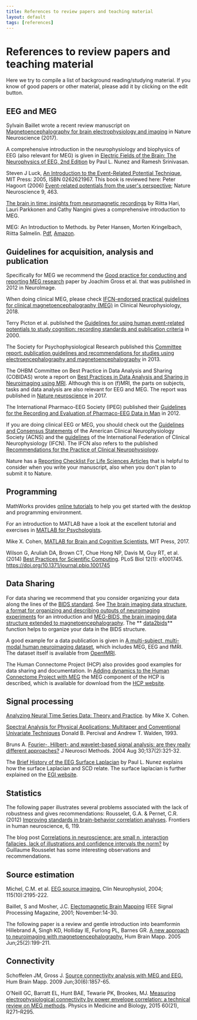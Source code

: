 ```yaml
---
title: References to review papers and teaching material
layout: default
tags: [references]
---
```


# References to review papers and teaching material

Here we try to compile a list of background reading/studying material. If you know of good papers or other material, please add it by clicking on the edit button.

## EEG and MEG

Sylvain Baillet wrote a recent review manuscript on [Magnetoencephalography for brain electrophysiology and imaging](http://www.nature.com/neuro/journal/v20/n3/full/nn.4504.html) in Nature Neuroscience (2017).

A comprehensive introduction in the neurophysiology and biophysics of EEG (also relevant for MEG) is given in [Electric Fields of the Brain: The Neurophysics of EEG, 2nd Edition](http://www.amazon.com/Electric-Fields-Brain-Neurophysics-EEG/dp/019505038X/ref=sr_1_1?s=books&ie=UTF8&qid=1375859032&sr=1-1) by Paul L. Nunez and Ramesh Srinivasan.

Steven J Luck, [An Introduction to the Event-Related Potential Technique](http://www.amazon.com/Introduction-Event-Related-Potential-Technique-Neuroscience/dp/0262621967), MIT Press: 2005, ISBN 0262621967. This book is reviewed here: Peter Hagoort (2006) [Event-related potentials from the user's perspective](http://www.nature.com/neuro/journal/v9/n4/full/nn0406-463.html); Nature Neuroscience 9, 463.

 [The brain in time: insights from neuromagnetic recordings](http://onlinelibrary.wiley.com/doi/10.1111/j.1749-6632.2010.05438.x/abstract) by Riitta Hari, Lauri Parkkonen and Cathy Nangini gives a comprehensive introduction to MEG.

MEG: An Introduction to Methods. by Peter Hansen, Morten Kringelbach, Riitta Salmelin. [Pdf](http://brainmaster.com/software/pubs/brain/MEG%20-%20An%20Intro.pdf), [Amazon](http://www.amazon.com/MEG-Introduction-Methods-Peter-Hansen/dp/0195307232/ref=sr_1_2?s=books&ie=UTF8&qid=1375859237&sr=1-2&keywords=magnetoencephalography).

## Guidelines for acquisition, analysis and publication

Specifically for MEG we recommend the [Good practice for conducting and reporting MEG research](http://www.sciencedirect.com/science/article/pii/S1053811912009895) paper by Joachim Gross et al. that was published in 2012 in NeuroImage.

When doing clinical MEG, please check [IFCN-endorsed practical guidelines for clinical magnetoencephalography (MEG)](https://doi.org/10.1016/j.clinph.2018.03.042) in Clinical Neurophysiology, 2018.

Terry Picton et al. published the [Guidelines for using human event-related potentials to study cognition: recording standards and publication criteria](http://onlinelibrary.wiley.com/doi/10.1111/1469-8986.3720127/abstract) in 2000.

The Society for Psychophysiological Research published this [Committee report: publication guidelines and recommendations for studies using electroencephalography and magnetoencephalography](http://onlinelibrary.wiley.com/doi/10.1111/psyp.12147/full) in 2013.

The OHBM Committee on Best Practice in Data Analysis and Sharing (COBIDAS) wrote a report on [Best Practices in Data Analysis and Sharing in Neuroimaging using MRI](http://www.humanbrainmapping.org/files/2016/COBIDASreport.pdf). Although this is on (f)MRI, the parts on subjects, tasks and data analysis are also relevant for EEG and MEG. The report was published in [Nature neuroscience](http://www.nature.com/neuro/journal/v20/n3/full/nn.4500.html) in 2017.

The International Pharmaco-EEG Society (IPEG) published their [Guidelines for the Recording and Evaluation of Pharmaco-EEG Data in Man](http://www.karger.com/Article/FullText/343478) in 2012.

If you are doing clinical EEG or MEG, you should check out the [Guidelines and Consensus Statements](https://www.acns.org/practice/guidelines) of the American Clinical Neurophysiology Society (ACNS) and the [guidelines](http://www.ifcn.info/guidelines.aspx?MenuID=1169) of the International Federation of Clinical Neurophysiology (IFCN). The IFCN also refers to the published [Recommendations for the Practice of Clinical Neurophysiology](http://www.clinph-journal.com/content/guidelinesIFCN).

Nature has a [Reporting Checklist For Life Sciences Articles](http://www.nature.com/authors/policies/checklist.pdf) that is helpful to consider when you write your manuscript, also when you don't plan to submit it to Nature.

## Programming

MathWorks provides [online tutorials](https://www.mathworks.com/help/matlab/getting-started-with-matlab.html) to help you get started with the desktop and programming environment.

For an introduction to MATLAB have a look at the excellent tutorial and exercises in [MATLAB for Psychologists](http://www.antoniahamilton.com/matlab.html).

Mike X. Cohen, [MATLAB for Brain and Cognitive Scientists](https://www.amazon.com/MATLAB-Brain-Cognitive-Scientists-Press/dp/0262035820/ref=la_B00EWB0HO2_1_1?s=books&ie=UTF8&qid=1496819058&sr=1-1), MIT Press, 2017.

Wilson G, Aruliah DA, Brown CT, Chue Hong NP, Davis M, Guy RT, et al. (2014) [Best Practices for Scientific Computing](http://journals.plos.org/plosbiology/article?id=10.1371/journal.pbio.1001745). PLoS Biol 12(1): e1001745. https://doi.org/10.1371/journal.pbio.1001745

## Data Sharing

For data sharing we recommend that you consider organizing your data along the lines of the [BIDS standard](http://bids.neuroimaging.io). See [The brain imaging data structure, a format for organizing and describing outputs of neuroimaging experiments](http://www.nature.com/articles/sdata201644) for an introduction and [MEG-BIDS, the brain imaging data structure extended to magnetoencephalography](https://www.nature.com/articles/sdata2018110). The ** [data2bids](/reference/data2bids)** function helps to organize your data in the BIDS structure.

A good example for a data publication is given in [A multi-subject, multi-modal human neuroimaging dataset](http://dx.doi.org/10.1038/sdata.2015.1), which includes MEG, EEG and fMRI. The dataset itself is available from [OpenfMRI](https://openfmri.org/dataset/ds000117).

The Human Connectome Project (HCP) also provides good examples for data sharing and documentation. In [Adding dynamics to the Human Connectome Project with MEG](https://dx.doi.org/10.1016/j.neuroimage.2013.05.056) the MEG component of the HCP is described, which is available for download from the [HCP website](https://www.humanconnectome.org).

## Signal processing

 [Analyzing Neural Time Series Data: Theory and Practice](http://www.amazon.com/Analyzing-Neural-Time-Data-Neuropsychology/dp/0262019876/ref=la_B00EWB0HO2_1_1?s=books&ie=UTF8&qid=1436709055&sr=1-1). by Mike X. Cohen.

 [Spectral Analysis for Physical Applications: Multitaper and Conventional Univariate Techniques](http://faculty.washington.edu/dbp/sapabook.html) Donald B. Percival and Andrew T. Walden, 1993.

Bruns A. [Fourier-, Hilbert- and wavelet-based signal analysis: are they really different approaches?](http://www.sciencedirect.com/science/article/pii/S0165027004001098) J Neurosci Methods. 2004 Aug 30;137(2):321-32.

The [Brief History of the EEG Surface Laplacian](http://ssltool.sourceforge.net/history.html) by Paul L. Nunez explains how the surface Laplacian and SCD relate. The surface laplacian is further explained on the [EGI website](ftp://ftp.egi.com/pub/documentation/technotes/SurfaceLaplacian.pdf).

## Statistics

The following paper illustrates several problems associated with the lack of robustness and gives recommendations: Rousselet, G.A. & Pernet, C.R. (2012) [Improving standards in brain-behavior correlation analyses](https://www.frontiersin.org/articles/10.3389/fnhum.2012.00119/full). Frontiers in human neuroscience, 6, 119.

The blog post [Correlations in neuroscience: are small n, interaction fallacies, lack of illustrations and confidence intervals the norm?](https://garstats.wordpress.com/2018/06/11/ejn2017) by Guillaume Rousselet has some interesting observations and recommendations.

## Source estimation

Michel, C.M. et al. [EEG source imaging.](http://www.ncbi.nlm.nih.gov/pubmed/15351361) Clin Neurophysiol, 2004; 115(10):2195-222.

Baillet, S and Mosher, J.C. [Electomagnetic Brain Mapping](http://cogimage.dsi.cnrs.fr/hmtc/references/files/BailletMosherLeahy_IEEESPMAG_No.pdf) IEEE Signal Processing Magazine, 2001; November:14-30.

The following paper is a review and gentle introduction into beamformin
Hillebrand A, Singh KD, Holliday IE, Furlong PL, Barnes GR.
 [A new approach to neuroimaging with magnetoencephalography.](http://dx.doi.org/10.1002/hbm.20102) Hum Brain Mapp. 2005 Jun;25(2):199-211.

## Connectivity

Schoffelen JM, Gross J. [Source connectivity analysis with MEG and EEG.](http://onlinelibrary.wiley.com/doi/10.1002/hbm.20745/full) Hum Brain Mapp. 2009 Jun;30(6):1857-65.

O’Neill GC, Barratt EL, Hunt BAE, Tewarie PK, Brookes, MJ. [Measuring electrophysiological connectivity by power envelope correlation: a technical review on MEG methods](https://doi.org/10.1088/0031-9155/60/21/R271). Physics in Medicine and Biology, 2015 60(21), R271–R295.

